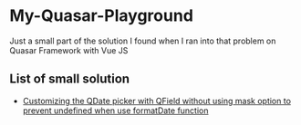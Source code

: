 # My-Quasar-Playground
Just a small part of the solution I found when I ran into that problem on Quasar Framework with Vue JS

## List of small solution

* [Customizing the QDate picker with QField without using mask option to prevent undefined when use formatDate function](customQDatewithQField.vue)
